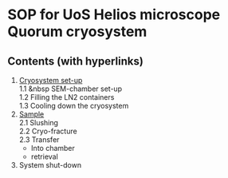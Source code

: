 # SOP for UoS Helios microscope Quorum cryosystem
## Contents (with hyperlinks)
  1. [Cryosystem set-up](https://github.com/operandos/SOP-for-UoS-Helios-microscope-quorum-cryosystem/blob/main/1.%20Cryosystem%20set-up.md)  
    1.1 &nbsp SEM-chamber set-up  
    1.2 Filling the LN2 containers  
    1.3 Cooling down the cryosystem  
  2. [Sample](https://github.com/operandos/SOP-for-UoS-Helios-microscope-quorum-cryosystem/blob/main/2.%20Sample.md)  
    2.1 Slushing  
    2.2 Cryo-fracture  
    2.3 Transfer  
      - Into chamber  
      - retrieval  
  3.  System shut-down  
